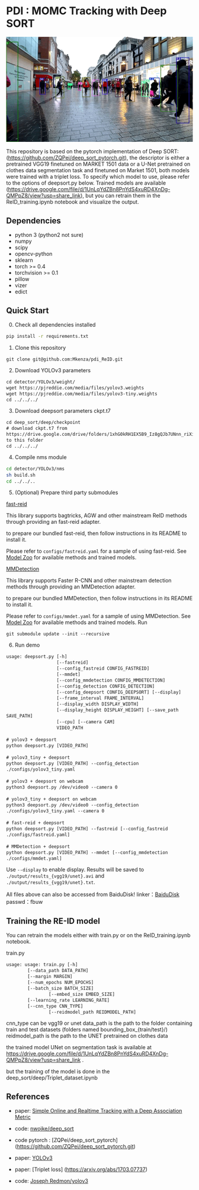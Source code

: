 # PDI : MOMC Tracking with Deep SORT


![](demo/res_unet_Trim.gif)

This repository is based on the pytorch implementation of Deep SORT: (https://github.com/ZQPei/deep_sort_pytorch.git), the descriptor is either a pretrained VGG19 finetuned on MARKET 1501 data or a U-Net pretrained on clothes data segmentation task and finetuned on Market 1501, both models were trained with a triplet loss. To specify which model to use, please refer to the options of deepsort.py below. Trained models are available (https://drive.google.com/file/d/1UnLqYdZBn8PnYdS4xuRD4XnDg-QMPpZ8/view?usp=share_link), but you can retrain them in the ReID_training.ipynb notebook and visualize the output.

## Dependencies
- python 3 (python2 not sure)
- numpy
- scipy
- opencv-python
- sklearn
- torch >= 0.4
- torchvision >= 0.1
- pillow
- vizer
- edict

## Quick Start
0. Check all dependencies installed
```bash
pip install -r requirements.txt
```

1. Clone this repository
```
git clone git@github.com:Mkenza/pdi_ReID.git
```

2. Download YOLOv3 parameters
```
cd detector/YOLOv3/weight/
wget https://pjreddie.com/media/files/yolov3.weights
wget https://pjreddie.com/media/files/yolov3-tiny.weights
cd ../../../
```

3. Download deepsort parameters ckpt.t7
```
cd deep_sort/deep/checkpoint
# download ckpt.t7 from
https://drive.google.com/drive/folders/1xhG0kRH1EX5B9_Iz8gQJb7UNnn_riXi6 to this folder
cd ../../../
```

4. Compile nms module
```bash
cd detector/YOLOv3/nms
sh build.sh
cd ../../..
```

5. (Optional) Prepare third party submodules

[fast-reid](https://github.com/JDAI-CV/fast-reid)

This library supports bagtricks, AGW and other mainstream ReID methods through providing an fast-reid adapter.

to prepare our bundled fast-reid, then follow instructions in its README to install it.

Please refer to `configs/fastreid.yaml` for a sample of using fast-reid. See [Model Zoo](https://github.com/JDAI-CV/fast-reid/blob/master/docs/MODEL_ZOO.md) for available methods and trained models.

[MMDetection](https://github.com/open-mmlab/mmdetection)

This library supports Faster R-CNN and other mainstream detection methods through providing an MMDetection adapter.

to prepare our bundled MMDetection, then follow instructions in its README to install it.

Please refer to `configs/mmdet.yaml` for a sample of using MMDetection. See [Model Zoo](https://github.com/open-mmlab/mmdetection/blob/master/docs/model_zoo.md) for available methods and trained models.
Run

```
git submodule update --init --recursive
```


6. Run demo
```
usage: deepsort.py [-h]
                   [--fastreid]
                   [--config_fastreid CONFIG_FASTREID]
                   [--mmdet]
                   [--config_mmdetection CONFIG_MMDETECTION]
                   [--config_detection CONFIG_DETECTION]
                   [--config_deepsort CONFIG_DEEPSORT] [--display]
                   [--frame_interval FRAME_INTERVAL]
                   [--display_width DISPLAY_WIDTH]
                   [--display_height DISPLAY_HEIGHT] [--save_path SAVE_PATH]
                   [--cpu] [--camera CAM]
                   VIDEO_PATH

# yolov3 + deepsort
python deepsort.py [VIDEO_PATH]

# yolov3_tiny + deepsort
python deepsort.py [VIDEO_PATH] --config_detection ./configs/yolov3_tiny.yaml

# yolov3 + deepsort on webcam
python3 deepsort.py /dev/video0 --camera 0

# yolov3_tiny + deepsort on webcam
python3 deepsort.py /dev/video0 --config_detection ./configs/yolov3_tiny.yaml --camera 0

# fast-reid + deepsort
python deepsort.py [VIDEO_PATH] --fastreid [--config_fastreid ./configs/fastreid.yaml]

# MMDetection + deepsort
python deepsort.py [VIDEO_PATH] --mmdet [--config_mmdetection ./configs/mmdet.yaml]
```
Use `--display` to enable display.
Results will be saved to `./output/results_{vgg19/unet}.avi` and `./output/results_{vgg19/unet}.txt`.

All files above can also be accessed from BaiduDisk!
linker：[BaiduDisk](https://pan.baidu.com/s/1YJ1iPpdFTlUyLFoonYvozg)
passwd：fbuw

## Training the RE-ID model
You can retrain the models either with train.py or on the ReID_training.ipynb notebook.

train.py
```
usage: usage: train.py [-h]
		[--data_path DATA_PATH]
		[--margin MARGIN]
		[--num_epochs NUM_EPOCHS]
		[--batch_size BATCH_SIZE]
                [--embed_size EMBED_SIZE]
		[--learning_rate LEARNING_RATE]
		[--cnn_type CNN_TYPE]
                [--reidmodel_path REIDMODEL_PATH]
```

cnn_type can be vgg19 or unet
data_path is the path to the folder containing train and test datasets (folders named bounding_box_{train/test}/)
reidmodel_path is the path to the UNET pretrained on clothes data

the trained model UNet on segmentation task is available at https://drive.google.com/file/d/1UnLqYdZBn8PnYdS4xuRD4XnDg-QMPpZ8/view?usp=share_link .

but the training of the model is done in the deep_sort/deep/Triplet_dataset.ipynb


## References
- paper: [Simple Online and Realtime Tracking with a Deep Association Metric](https://arxiv.org/abs/1703.07402)

- code: [nwojke/deep_sort](https://github.com/nwojke/deep_sort)

- code pytorch : [ZQPei/deep_sort_pytorch] (https://github.com/ZQPei/deep_sort_pytorch.git)

- paper: [YOLOv3](https://pjreddie.com/media/files/papers/YOLOv3.pdf)

- paper: [Triplet loss] (https://arxiv.org/abs/1703.07737)

- code: [Joseph Redmon/yolov3](https://pjreddie.com/darknet/yolo/)

